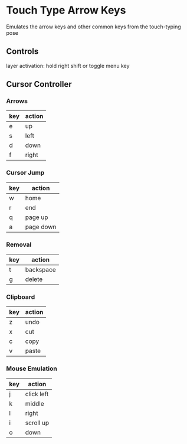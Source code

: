 # Touch Type Arrow Keys
Emulates the arrow keys and other common keys from the touch-typing pose

## Controls
layer activation: hold right shift or toggle menu key

## Cursor Controller
### Arrows
| key | action |
|---|---|
| e | up |
| s | left |
| d | down |
| f | right |

### Cursor Jump
| key | action |
|---|---|
| w | home |
| r | end |
| q | page up |
| a | page down |

### Removal
| key | action |
|---|---|
| t | backspace |
| g | delete |

### Clipboard
| key | action |
|---|---|
| z | undo |
| x | cut |
| c | copy |
| v | paste |

### Mouse Emulation
| key | action |
|---|---|
| j | click left |
| k | middle |
| l | right |
| i | scroll up |
| o | down |
